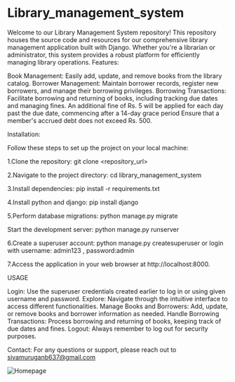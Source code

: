 # Library_management_system
Welcome to our Library Management System repository! This repository houses the source code and resources for our comprehensive library management application built with Django. Whether you're a librarian or administrator, this system provides a robust platform for efficiently managing library operations.
Features:

Book Management: Easily add, update, and remove books from the library catalog.
Borrower Management: Maintain borrower records, register new borrowers, and manage their borrowing privileges.
Borrowing Transactions: Facilitate borrowing and returning of books, including tracking due dates and managing fines.
An additional fine of Rs. 5 will be applied for each day past the due date, commencing after a 14-day grace period
Ensure that a member's accrued debt does not exceed Rs. 500.


Installation:


Follow these steps to set up the project on your local machine:

1.Clone the repository:
                  git clone <repository_url>

2.Navigate to the project directory:
                cd library_management_system

3.Install dependencies:
               pip install -r requirements.txt

4.Install python and django:
               pip install django

5.Perform database migrations:
               python manage.py migrate

Start the development server:
               python manage.py runserver

6.Create a superuser account:
               python manage.py createsuperuser
           or  login with username: admin123 , password:admin

7.Access the application in your web browser at http://localhost:8000.

USAGE

Login: Use the superuser credentials created earlier to log in or using given username and password.
Explore: Navigate through the intuitive interface to access different functionalities.
Manage Books and Borrowers: Add, update, or remove books and borrower information as needed.
Handle Borrowing Transactions: Process borrowing and returning of books, keeping track of due dates and fines.
Logout: Always remember to log out for security purposes.

Contact:
For any questions or support, please reach out to sivamuruganb637@gmail.com

![Homepage](https://github.com/siva-kb/Library_management_system/assets/163427874/47b5ed06-5ac2-4676-b9c6-b6e6d8f9d70b)
